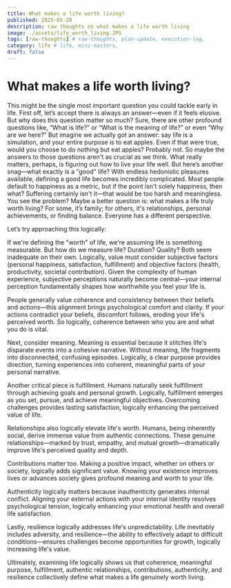 ```yaml
---
title: What makes a life worth living?
published: 2025-05-28
description: raw thoughts on what makes a life worth living
image: ./assets/life_worth_living.JPG
tags: [raw-thoughts] # raw-thoughts, plan-update, execution-log,
category: life # life, mini-masters,
draft: false
---
```


# What makes a life worth living?

This might be the single most important question you could tackle early in life. First off, let’s accept there is always an answer—even if it feels elusive. But why does this question matter so much? Sure, there are other profound questions like, “What is life?” or “What is the meaning of life?” or even “Why are we here?” But imagine we actually got an answer: say life is a simulation, and your entire purpose is to eat apples. Even if that were true, would you choose to do nothing but eat apples? Probably not. So maybe the answers to those questions aren't as crucial as we think. What really matters, perhaps, is figuring out how to live your life well. But here’s another snag—what exactly is a "good" life? With endless hedonistic pleasures available, defining a good life becomes incredibly complicated. Most people default to happiness as a metric, but if the point isn't solely happiness, then what? Suffering certainly isn't it—that would be too harsh and meaningless. You see the problem? Maybe a better question is: what makes a life truly worth living? For some, it’s family; for others, it's relationships, personal achievements, or finding balance. Everyone has a different perspective.

Let’s try approaching this logically:

If we're defining the "worth" of life, we're assuming life is something measurable. But how do we measure life? Duration? Quality? Both seem inadequate on their own. Logically, value must consider subjective factors (personal happiness, satisfaction, fulfillment) and objective factors (health, productivity, societal contribution). Given the complexity of human experience, subjective perceptions naturally become central—your internal perception fundamentally shapes how worthwhile you feel your life is.

People generally value coherence and consistency between their beliefs and actions—this alignment brings psychological comfort and clarity. If your actions contradict your beliefs, discomfort follows, eroding your life's perceived worth. So logically, coherence between who you are and what you do is vital.

Next, consider meaning. Meaning is essential because it stitches life's disparate events into a cohesive narrative. Without meaning, life fragments into disconnected, confusing episodes. Logically, a clear purpose provides direction, turning experiences into coherent, meaningful parts of your personal narrative.

Another critical piece is fulfillment. Humans naturally seek fulfillment through achieving goals and personal growth. Logically, fulfillment emerges as you set, pursue, and achieve meaningful objectives. Overcoming challenges provides lasting satisfaction, logically enhancing the perceived value of life.

Relationships also logically elevate life's worth. Humans, being inherently social, derive immense value from authentic connections. These genuine relationships—marked by trust, empathy, and mutual growth—dramatically improve life's perceived quality and depth.

Contributions matter too. Making a positive impact, whether on others or society, logically adds significant value. Knowing your existence improves lives or advances society gives profound meaning and worth to your life.

Authenticity logically matters because inauthenticity generates internal conflict. Aligning your external actions with your internal identity resolves psychological tension, logically enhancing your emotional health and overall life satisfaction.

Lastly, resilience logically addresses life's unpredictability. Life inevitably includes adversity, and resilience—the ability to effectively adapt to difficult conditions—ensures challenges become opportunities for growth, logically increasing life's value.

Ultimately, examining life logically shows us that coherence, meaningful purpose, fulfillment, authentic relationships, contributions, authenticity, and resilience collectively define what makes a life genuinely worth living.
